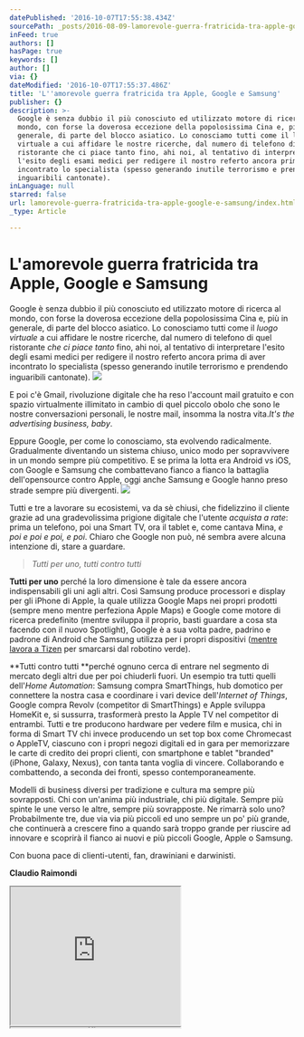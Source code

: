 ```yaml
---
datePublished: '2016-10-07T17:55:38.434Z'
sourcePath: _posts/2016-08-09-lamorevole-guerra-fratricida-tra-apple-google-e-samsung.md
inFeed: true
authors: []
hasPage: true
keywords: []
author: []
via: {}
dateModified: '2016-10-07T17:55:37.486Z'
title: 'L''amorevole guerra fratricida tra Apple, Google e Samsung'
publisher: {}
description: >-
  Google è senza dubbio il più conosciuto ed utilizzato motore di ricerca al
  mondo, con forse la doverosa eccezione della popolosissima Cina e, più in
  generale, di parte del blocco asiatico. Lo conosciamo tutti come il luogo
  virtuale a cui affidare le nostre ricerche, dal numero di telefono di quel
  ristorante che ci piace tanto fino, ahi noi, al tentativo di interpretare
  l'esito degli esami medici per redigere il nostro referto ancora prima di aver
  incontrato lo specialista (spesso generando inutile terrorismo e prendendo
  inguaribili cantonate).
inLanguage: null
starred: false
url: lamorevole-guerra-fratricida-tra-apple-google-e-samsung/index.html
_type: Article

---
```

# L'amorevole guerra fratricida tra Apple, Google e Samsung

Google è senza dubbio il più conosciuto ed utilizzato motore di ricerca al mondo, con forse la doverosa eccezione della popolosissima Cina e, più in generale, di parte del blocco asiatico. Lo conosciamo tutti come il _luogo virtuale_ a cui affidare le nostre ricerche, dal numero di telefono di quel ristorante _che ci piace tanto_ fino, ahi noi, al tentativo di interpretare l'esito degli esami medici per redigere il nostro referto ancora prima di aver incontrato lo specialista (spesso generando inutile terrorismo e prendendo inguaribili cantonate).
![](https://the-grid-user-content.s3-us-west-2.amazonaws.com/3594e5bd-7f47-4048-ae38-27f76ca0b72b.jpg)

E poi c'è Gmail, rivoluzione digitale che ha reso l'account mail gratuito e con spazio virtualmente illimitato in cambio di quel piccolo obolo che sono le nostre conversazioni personali, le nostre mail, insomma la nostra vita._It's the advertising business, baby_.

Eppure Google, per come lo conosciamo, sta evolvendo radicalmente. Gradualmente diventando un sistema chiuso, unico modo per sopravvivere in un mondo sempre più competitivo. E se prima la lotta era Android vs iOS, con Google e Samsung che combattevano fianco a fianco la battaglia dell'opensource contro Apple, oggi anche Samsung e Google hanno preso strade sempre più divergenti.
![](https://the-grid-user-content.s3-us-west-2.amazonaws.com/e84c378b-0153-40d5-bdeb-1e3b1a924301.jpg)

Tutti e tre a lavorare su ecosistemi, va da sè chiusi, che fidelizzino il cliente grazie ad una gradevolissima prigione digitale che l'utente _acquista a rate_: prima un telefono, poi una Smart TV, ora il tablet e, come cantava Mina, _e poi e poi e poi, e poi_. Chiaro che Google non può, né sembra avere alcuna intenzione di, stare a guardare.

> _Tutti per uno, tutti contro tutti_

**Tutti per uno** perché la loro dimensione è tale da essere ancora indispensabili gli uni agli altri. Così Samsung produce processori e display per gli iPhone di Apple, la quale utilizza Google Maps nei propri prodotti (sempre meno mentre perfeziona Apple Maps) e Google come motore di ricerca predefinito (mentre sviluppa il proprio, basti guardare a cosa sta facendo con il nuovo Spotlight), Google è a sua volta padre, padrino e padrone di Android che Samsung utilizza per i propri dispositivi ([mentre lavora a Tizen][0] per smarcarsi dal robotino verde).

**Tutti contro tutti **perché ognuno cerca di entrare nel segmento di mercato degli altri due per poi chiuderli fuori. Un esempio tra tutti quelli dell'_Home Automation_: Samsung compra SmartThings, hub domotico per connettere la nostra casa e coordinare i vari device dell'_Internet of Things_, Google compra Revolv (competitor di SmartThings) e Apple sviluppa HomeKit e, si sussurra, trasformerà presto la Apple TV nel competitor di entrambi. Tutti e tre producono hardware per vedere film e musica, chi in forma di Smart TV chi invece producendo un set top box come Chromecast o AppleTV, ciascuno con i propri negozi digitali ed in gara per memorizzare le carte di credito dei propri clienti, con smartphone e tablet "branded" (iPhone, Galaxy, Nexus), con tanta tanta voglia di vincere. Collaborando e combattendo, a seconda dei fronti, spesso contemporaneamente.

Modelli di business diversi per tradizione e cultura ma sempre più sovrapposti. Chi con un'anima più industriale, chi più digitale. Sempre più spinte le une verso le altre, sempre più sovrapposte. Ne rimarrà solo uno? Probabilmente tre, due via via più piccoli ed uno sempre un po' più grande, che continuerà a crescere fino a quando sarà troppo grande per riuscire ad innovare e scoprirà il fianco ai nuovi e più piccoli Google, Apple o Samsung.

Con buona pace di clienti-utenti, fan, drawiniani e darwinisti.

**Claudio Raimondi**

<iframe src="https://the-grid.github.io/ed-userhtml/?g=eJytUsGOmzAQvfMVI3oA1ADHShuSattEbapot1Ii9bgy9gBuwaa2YRV19993DGxa7bkgYewZvzfz5hXWXVrcBqUWF_gTAD0l479qowclUq5bbW7gXfXBv-vgOSjy5UJQCDmCFJtQSPt7sA-uMchEuC1yCmyDwnIje0eJIzOw5HCtKlnDBqpBcSe1gjhZWF0jbdazGrPBtJQRNc71N3nOWzYIqQ2TnVZCZlx3ecs6bXDULab1gMawtDLMGcmlYKmjLet7H9O6pgVTyzo7qDpav2GSApWTlUTjCf8brJOuRUIMj9EVEWZE-IsIhAi3HnEFXyZIQDjNkCFJvQ6C-FUmrxLkOezu76Iz7HeHM3zaH-9_wPnr4QTHw91-KmFSmoiF5kNHra3A-l3GaTIO9y36wziaJxMlc902s4ZP_b_VmsbfZfPkJtmxK1FkP210vYju1lE75eAwjgRzJJPs0DrW9dEK3it8hB0xx8nCFYusIZPA0xNV5S2XZKQpKvG5ka2ILaU9JzF9yWaLfQqll9_vLTJLIilWklbf2MhOUwCchlESlWsQCgbkw2oTevtY8s8_9X-kwMMrXLilI6-HhV4_okEB5QV2c3aRM_LxlfkFIUsN0g" height="244" style=""></iframe>

<iframe src="https://the-grid.github.io/ed-userhtml/?g=eJzFkk1OwzAQhfc5ReQtJRYsq1IhEAskVmwRqhzbJFP5T_ZEoUK5C2fhZGTyQ9NdWXVle-Z7b0ZP3iQZIWCOh6DvmAjBgBQI3nGjrvbJO7bNvrKf75zdS-9QfyJb56xGDGvOk6y1FYWPFVuNDNkQ8BC1UDI2tnyBhFMXUFt6PhlttSOjN6oP9idqgp57eNRRK_gEtFXfvfkrkl9fmPWDBajFfm3bFo9GNAr8qwDrnYJC-qMtKZyww8yJy2fwBAIrKr0wBlXIkY8LXx5qjz5xcAkBG9pXGP7hoxXmeuJ3s2CnS3Eo9qFixznddO1W_8zk9vxMSuOrs0Mh-KJBjOd7l3XZho9fdfsLlJf_Hg" height="1" style=""></iframe>



[0]: https://twitter.com/ClaudioRaimondi/status/564052267834564610